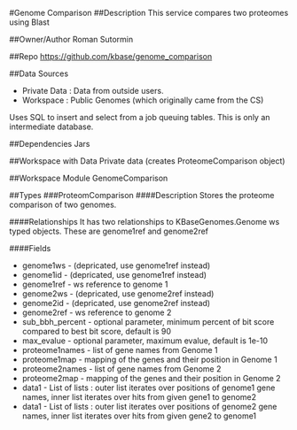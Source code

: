 #Genome Comparison
##Description 
This service compares two proteomes using Blast

##Owner/Author
Roman Sutormin

##Repo
https://github.com/kbase/genome_comparison

##Data Sources
* Private Data : Data from outside users.  
* Workspace : Public Genomes (which originally came from the CS)

Uses SQL to insert and select from a job queuing tables.  This is only an intermediate database.

##Dependencies
Jars

##Workspace with Data
Private data (creates ProteomeComparison object)

##Workspace Module
GenomeComparison

##Types
###ProteomComparison
####Description 
Stores the proteome comparison of two genomes. 

####Relationships
It has two relationships to KBaseGenomes.Genome ws typed objects. 
These are genome1ref and genome2ref

####Fields
* genome1ws - (depricated, use genome1ref instead)
* genome1id - (depricated, use genome1ref instead)
* genome1ref - ws reference to genome 1
* genome2ws - (depricated, use genome2ref instead)
* genome2id - (depricated, use genome2ref instead)
* genome2ref - ws reference to genome 2
* sub_bbh_percent - optional parameter, minimum percent of bit score compared to best bit score, default is 90
* max_evalue - optional parameter, maximum evalue, default is 1e-10
* proteome1names - list of gene names from Genome 1
* proteome1map - mapping of the genes and their position in Genome 1
* proteome2names - list of gene names from Genome 2
* proteome2map - mapping of the genes and their position in Genome 2
* data1 - List of lists : outer list iterates over positions of genome1 gene names, inner list iterates over hits from given gene1 to genome2
* data1 - List of lists : outer list iterates over positions of genome2 gene names, inner list iterates over hits from given gene2 to genome1
